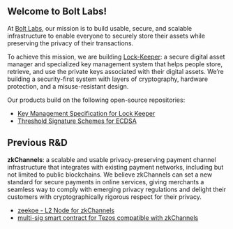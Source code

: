 ## Welcome to Bolt Labs!

At [Bolt Labs](https://boltlabs.tech), our mission is to build usable, secure, and scalable infrastructure to enable everyone to securely store their assets while preserving the privacy of their transactions.

To achieve this mission, we are building [Lock-Keeper](https://github.com/boltlabs-inc/key-mgmt): a secure digital asset manager and specialized key management system that helps people store, retrieve, and use the private keys associated with their digital assets. We’re building a security-first system with layers of cryptography, hardware protection, and a misuse-resistant design.

Our products build on the following open-source repositories:
* [Key Management Specification for Lock Keeper](https://github.com/boltlabs-inc/key-mgmt-spec)
* [Threshold Signature Schemes for ECDSA](https://github.com/boltlabs-inc/tss-ecdsa)

## Previous R&D ##
**zkChannels**: a scalable and usable privacy-preserving payment channel infrastructure that integrates with existing payment networks, including but not limited to public blockchains. We believe zkChannels can set a new standard for secure payments in online services, giving merchants a seamless way to comply with emerging privacy regulations and delight their customers with cryptographically rigorous respect for their privacy.

* [zeekoe - L2 Node for zkChannels](https://github.com/boltlabs-inc/zeekoe)
* [multi-sig smart contract for Tezos compatible with zkChannels](https://github.com/boltlabs-inc/tezos-contract)
